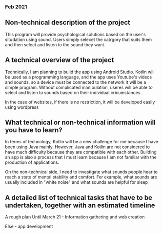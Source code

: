 ### Feb 2021

## Non-technical description of the project
This program will provide psychological solutions based on the user's situdation using sound.
Users simply selecet the catrgory that suits them and then select and listen to the sound they want.


## A technical overview of the project
Technically, I am planning to build the app using Android Studio. Kotlin will be used as a programming language, and the app uses Youtube's videos and sounds, so a device must be connected to the network
It will be a simple program. Without complicated manipulation, useres will be able to select and listen to sounds based on their individual cricumstances.

In the case of websites, if there is no restriction, it will be developed easily using wordpress


## What technical or non-technical information will you have to learn? 
In terms of technology, Kotlin will be a new challenge for me because I have been using Java mainly. However, Java and Kotlin are not considered to have much difficulty because they are compatible with each other.
Building an app is also a process that I must learn because I am not familiar with the production of applications.

On the non-technical side, I need to investigate what sounds people hear to reach a state of mental stability and comfort. For example, what sounds are usually included in "white noise" and what sounds are helpful for sleep


## A detailed list of technical tasks that have to be undertaken, together with an estimated timeline
A rough plan
Until March 21 - Information gathering and web creation

Else - app development
